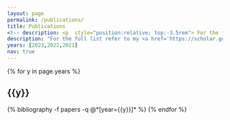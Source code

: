 ```yaml
---
layout: page
permalink: /publications/
title: Publications 
<!-- description: <p  style="position:relative; top:-3.5rem"> For the full list refer to my google-scholar page <a href="https://scholar.google.com/citations?user=7V-JmgIAAAAJ" target="_blank" title="Google Scholar" style="font-size:40px; position:relative; top:+7px"><i  class="ai ai-google-scholar"></i></a> </p> -->
description: "For the full list refer to my <a href='https://scholar.google.com/citations?view_op=list_works&hl=en&hl=en&user=A5Y2BL0AAAAJ' target='_blank' style='color: blue;'>Google Scholar page</a>."
years: [2023,2022,2021]
nav: true
---
```



<div class="publications">

{% for y in page.years %}
  <h2 class="year">{{y}}</h2>
  {% bibliography -f papers -q @*[year={{y}}]* %}
{% endfor %}

</div>
